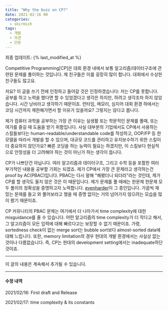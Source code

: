 ```yaml
---
title: "Why the buzz on CP?"
date: 2021-02-16 00
categories:
  - skirmish
tags:
  - 개발
  - 의견
  - 단문
---
```


최종 업데이트: {% last_modified_at %}

Competitive Programming[CP]은 대회 환경 내에서 보통 알고리즘/데이터구조에 관련된 문제를 풀이하는 것입니다. 제 친구들은 이를 굉장히 많이 합니다. 대회에서 수상한 친구들도 많고요.

저요? 이 글을 쓰기 전에 인정하고 들어갈 것은 인정하겠습니다: 저는 CP를 못합니다. 공부를 하고 노력을 했다면 할 수 있었겠다고 생각은 하지만, 하려고 생각조차 하지 않았습니다. 시간 낭비라고 생각하기 때문이죠. 런타임, 메모리, 심지어 대회 환경 하에서는 코딩 시간까지 제한해가면서 할 이유가 있을까요? 그렇지는 않다고 봅니다.

제가 컴퓨터 과학을 공부하는 가장 큰 이유는 실생활 또는 학문적인 문제를 풀때, 또는 여가를 즐길 때 도움을 받기 위함입니다. 사실 대부분의 기업에서도 CP에서 사용하는 스킬들보다는 human-readable/understandable code를 작성하고, OOP/FP 등 한 모델을 따라서 개발을 할 수 있으며, 대규모 코드를 관리하고 유지보수하기 위한 스킬이 더 중요하지 않던가요? 빠른 코딩을 하는 능력이 필요는 하겠지만, 이 스킬보다 현실적으로 안정성을 더 고려해야 하는 것이 아닌가 하는 생각이 듭니다.

CP가 나쁘단건 아닙니다. 여러 알고리즘과 데이터구조, 그리고 수학 등을 포함한 여러 부가적인 내용을 공부할 기회는 되겠죠. 제가 CP에서 가장 큰 문제라고 생각하는건 proof by AC(PBAC)입니다. PBAC는 다시 말해 "해봤더니 되더라"라는 것인데, 제가 CP를 할 생각도 들지 않은 것은 이 때문입니다. 제가 문제를 풀 때에는 한문제 한문제 모두 풀이의 정확성을 증명하고자 노력합니다. [evenharder](https://evenharder.github.io/)이 그 증인입니다. 가끔씩 재밌는 문제를 들고 와 풀어보라고 했을 때 증명 없이는 거의 넘어가지 않으려는 모습을 많이 봤기 때문이죠.

CP 커뮤니티의 PBAC 문제는 여기에서 더 나아가서 time complexity에 대한 misguidance를 줄 수 있습니다. 어떤 알고리즘의 time complexity가 더 작다고 해서, 그 알고리즘이 모든 입력에 대해 빠르다고는 보장할 수 없기 때문이죠. 가령, sortedness check이 없는 merge sort는 bubble sort보다 almost-sorted data에 대해 느립니다. 또한, memory limitation의 경우 현대의 개발 환경에서는 사실상 없는 것이나 다름없습니다. 즉, CP는 현대의 development setting에서는 inadequate하단 것이죠.

---

이 글의 내용은 계속해서 추가될 수 있습니다.

---

#### 수정 내역

2021/02/16: First draft and Release

2021/02/17: time complexity & its constants
